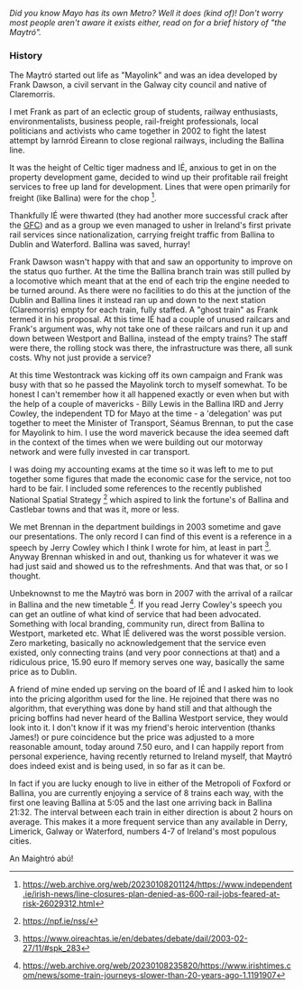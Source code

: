 *Did you know Mayo has its own Metro?  Well it does (kind of)! Don't worry most people aren't aware it exists either,  read on for a brief history of "the Maytró".*

### History

The Maytró started out life as "Mayolink" and was an idea developed by Frank Dawson, a civil servant in the Galway city council and native of Claremorris.

I met Frank as part of an eclectic group of students, railway enthusiasts, environmentalists, business people, rail-freight professionals, local politicians and activists who came together in 2002 to fight the latest attempt by Iarnród Éireann to close regional railways, including the Ballina line.

It was the height of Celtic tiger madness and IÉ, anxious to get in on the property development game, decided to wind up their profitable rail freight services to free up land for development.  Lines that were open primarily for freight (like Ballina) were for the chop [^1].

Thankfully IÉ were thwarted (they had another more successful crack after the [GFC](https://en.wikipedia.org/wiki/2007%E2%80%932008_financial_crisis)) and as a group we even managed to usher in Ireland's first private rail services since nationalization, carrying freight traffic from Ballina to Dublin and Waterford. Ballina was saved, hurray!

Frank Dawson wasn't happy with that and saw an opportunity to improve on the status quo further.  At the time the Ballina branch train was still pulled by a locomotive which meant that at the end of each trip the engine needed to be turned around.  As there were no facilities to do this at the junction of the Dublin and Ballina lines it instead ran up and down to the next station (Claremorris) empty for each train, fully staffed.  A "ghost train" as Frank termed it in his proposal.  At this time IÉ had a couple of unused railcars and Frank's argument was, why not take one of these railcars and run it up and down between Westport and Ballina, instead of the empty trains? The staff were there, the rolling stock was there, the infrastructure was there, all sunk costs. Why not just provide a service?

At this time Westontrack was kicking off its own campaign and Frank was busy with that so he passed the Mayolink torch to myself somewhat. To be honest I can't remember how it all happened exactly or even when but with the help of a couple of mavericks - Billy Lewis in the Ballina IRD and Jerry Cowley, the independent TD for Mayo at the time - a 'delegation' was put together to meet the Minister of Transport, Séamus Brennan, to put the case for Mayolink to him.  I use the word maverick because the idea seemed daft in the context of the times when we were building out our motorway network and were fully invested in car transport.

I was doing my accounting exams at the time so it was left to me to put together some figures that made the economic case for the service, not too hard to be fair. I included some references to the recently published National Spatial Strategy [^2] which aspired to link the fortune's of Ballina and Castlebar towns and that was it, more or less.

We met Brennan in the department buildings in 2003 sometime and gave our presentations. The only record I can find of this event is a reference in a speech by Jerry Cowley which I think I wrote for him, at least in part [^3 ].  Anyway Brennan whisked in and out, thanking us for whatever it was we had just said and showed us to the refreshments. And that was that, or so I thought.

Unbeknownst to me the Maytró was born in 2007 with the arrival of a railcar in Ballina and the new timetable [^4].  If you read Jerry Cowley's speech you can get an outline of what kind of service that had been advocated. Something with local branding, community run, direct from Ballina to Westport, marketed etc. What IÉ delivered was the worst possible version. Zero marketing, basically no acknowledgement that the service even existed, only connecting trains (and very poor connections at that) and a ridiculous price, 15.90 euro If memory serves one way, basically the same price as to Dublin.

A friend of mine ended up serving on the board of IÉ and I asked him to look into the pricing algorithm used for the line. He rejoined that there was no algorithm, that everything was done by hand still and that although the pricing boffins had never heard of the Ballina Westport service, they would look into it.  I don't know if it was my friend's heroic intervention (thanks James!) or pure coincidence  but the price was adjusted to a more reasonable amount, today around 7.50 euro, and I can happily report from personal experience, having recently returned to Ireland myself, that Maytró does indeed exist and is being used, in so far as it can be.

In fact if you are lucky enough to live in either of the Metropoli of Foxford or Ballina, you are currently enjoying a service of 8 trains each way, with the first one leaving Ballina at 5:05 and the last one arriving back in Ballina 21:32.  The interval between each train in either direction is about 2 hours on average.  This makes it a more frequent service than any available in Derry, Limerick, Galway or Waterford, numbers 4-7 of Ireland's most populous cities.

An Maightró abú!

[^1]: https://web.archive.org/web/20230108201124/https://www.independent.ie/irish-news/line-closures-plan-denied-as-600-rail-jobs-feared-at-risk-26029312.html

[^2]: https://npf.ie/nss/

[^3]: https://www.oireachtas.ie/en/debates/debate/dail/2003-02-27/11/#spk_283

[^4]: https://web.archive.org/web/20230108235820/https://www.irishtimes.com/news/some-train-journeys-slower-than-20-years-ago-1.1191907
